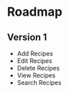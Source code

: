 # Roadmap

## Version 1
- Add Recipes
- Edit Recipes
- Delete Recipes 
- View Recipes
- Search Recipes

